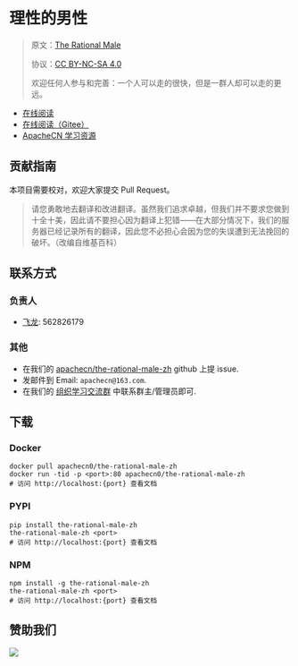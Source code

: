 # 理性的男性

> 原文：[The Rational Male](https://therationalmale.com/)
>
> 协议：[CC BY-NC-SA 4.0](http://creativecommons.org/licenses/by-nc-sa/4.0/)
> 
> 欢迎任何人参与和完善：一个人可以走的很快，但是一群人却可以走的更远。

* [在线阅读](https://trm.apachecn.org)
* [在线阅读（Gitee）](https://apachecn.gitee.io/doc-template/)
* [ApacheCN 学习资源](http://docs.apachecn.org/)

## 贡献指南

本项目需要校对，欢迎大家提交 Pull Request。

> 请您勇敢地去翻译和改进翻译。虽然我们追求卓越，但我们并不要求您做到十全十美，因此请不要担心因为翻译上犯错——在大部分情况下，我们的服务器已经记录所有的翻译，因此您不必担心会因为您的失误遭到无法挽回的破坏。（改编自维基百科）

## 联系方式

### 负责人

* [飞龙](https://github.com/wizardforcel): 562826179

### 其他

*   在我们的 [apachecn/the-rational-male-zh](https://github.com/apachecn/the-rational-male-zh) github 上提 issue.
*   发邮件到 Email: `apachecn@163.com`.
*   在我们的 [组织学习交流群](http://www.apachecn.org/organization/348.html) 中联系群主/管理员即可.

## 下载

### Docker

```
docker pull apachecn0/the-rational-male-zh
docker run -tid -p <port>:80 apachecn0/the-rational-male-zh
# 访问 http://localhost:{port} 查看文档
```

### PYPI

```
pip install the-rational-male-zh
the-rational-male-zh <port>
# 访问 http://localhost:{port} 查看文档
```

### NPM

```
npm install -g the-rational-male-zh
the-rational-male-zh <port>
# 访问 http://localhost:{port} 查看文档
```

## 赞助我们

![](http://data.apachecn.org/img/about/donate.jpg)
